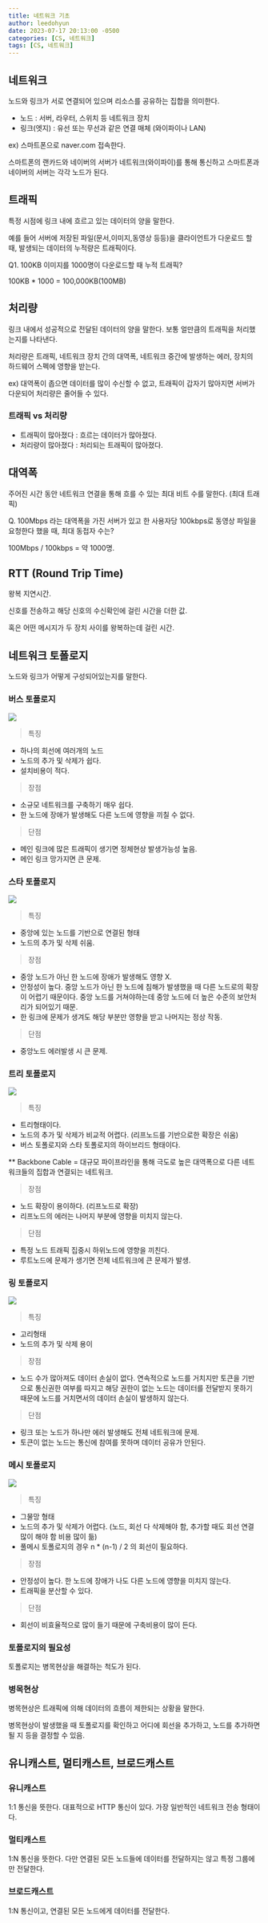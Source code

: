 ```yaml
---
title: 네트워크 기초
author: leedohyun
date: 2023-07-17 20:13:00 -0500
categories: [CS, 네트워크]
tags: [CS, 네트워크]
---
```


## 네트워크

노드와 링크가 서로 연결되어 있으며 리소스를 공유하는 집합을 의미한다.

- 노드 : 서버, 라우터, 스위치 등 네트워크 장치
- 링크(엣지) : 유선 또는 무선과 같은 연결 매체 (와이파이나 LAN)

ex) 스마트폰으로 naver.com 접속한다.

스마트폰의 랜카드와 네이버의 서버가 네트워크(와이파이)를 통해 통신하고 스마트폰과 네이버의 서버는 각각 노드가 된다.

## 트래픽

특정 시점에 링크 내에 흐르고 있는 데이터의 양을 말한다.

예를 들어 서버에 저장된 파일(문서,이미지,동영상 등등)을 클라이언트가 다운로드 할 때, 발생되는 데이터의 누적량은 트래픽이다.

Q1. 100KB 이미지를 1000명이 다운로드할 때 누적 트래픽?

100KB * 1000 = 100,000KB(100MB)

## 처리량

링크 내에서 성공적으로 전달된 데이터의 양을 말한다. 보통 얼만큼의 트래픽을 처리했는지를 나타낸다.

처리량은 트래픽, 네트워크 장치 간의 대역폭, 네트워크 중간에 발생하는 에러, 장치의 하드웨어 스펙에 영향을 받는다.

ex) 대역폭이 좁으면 데이터를 많이 수신할 수 없고, 트래픽이 갑자기 많아지면 서버가 다운되어 처리량은 줄어들 수 있다.

### 트래픽 vs 처리량

- 트래픽이 많아졌다 : 흐르는 데이터가 많아졌다.
- 처리량이 많아졌다 : 처리되는 트래픽이 많아졌다.

## 대역폭

주어진 시간 동안 네트워크 연결을 통해 흐를 수 있는 최대 비트 수를 말한다. (최대 트래픽)

Q. 100Mbps 라는 대역폭을 가진 서버가 있고 한 사용자당 100kbps로 동영상 파일을 요청한다 했을 때, 최대 동접자 수는?

100Mbps / 100kbps = 약 1000명.

## RTT (Round Trip Time)

왕복 지연시간.

신호를 전송하고 해당 신호의 수신확인에 걸린 시간을 더한 값.

혹은 어떤 메시지가 두 장치 사이를 왕복하는데 걸린 시간.

## 네트워크 토폴로지

노드와 링크가 어떻게 구성되어있는지를 말한다.

### 버스 토폴로지

![](https://blog.kakaocdn.net/dn/czKDmb/btsn7J1XFnR/1ytLqsKb8PNLj0u0Hpkvs1/img.png)

> 특징

- 하나의 회선에 여러개의 노드
- 노드의 추가 및 삭제가 쉽다.
- 설치비용이 적다.

> 장점

- 소규모 네트워크를 구축하기 매우 쉽다.
- 한 노드에 장애가 발생해도 다른 노드에 영향을 끼칠 수 없다.

> 단점

- 메인 링크에 많은 트래픽이 생기면 정체현상 발생가능성 높음.
- 메인 링크 망가지면 큰 문제.

### 스타 토폴로지

![](https://blog.kakaocdn.net/dn/ygHps/btsn6Iid1i0/GXTCcbKlFwSWkepREjl6bk/img.png)

> 특징

- 중앙에 있는 노드를 기반으로 연결된 형태
- 노드의 추가 및 삭제 쉬움.

> 장점

- 중앙 노드가 아닌 한 노드에 장애가 발생해도 영향 X.
- 안정성이 높다. 중앙 노드가 아닌 한 노드에 침해가 발생했을 때 다른 노드로의 확장이 어렵기 때문이다. 중앙 노드를 거쳐야하는데 중앙 노드에 더 높은 수준의 보안처리가 되어있기 때문.
- 한 링크에 문제가 생겨도 해당 부분만 영향을 받고 나머지는 정상 작동.

> 단점

- 중앙노드 에러발생 시 큰 문제.

### 트리 토폴로지

![](https://blog.kakaocdn.net/dn/ecNO6J/btsn0F7Holv/t2OotO3tcuaSvBMCndWhwK/img.png)

> 특징

- 트리형태이다.
- 노드의 추가 및 삭제가 비교적 어렵다. (리프노드를 기반으로한 확장은 쉬움)
- 버스 토폴로지와 스타 토폴로지의 하이브리드 형태이다.

** Backbone Cable = 대규모 파이프라인을 통해 극도로 높은 대역폭으로 다른 네트워크들의 집합과 연결되는 네트워크.

> 장점

- 노드 확장이 용이하다. (리프노드로 확장)
- 리프노드의 에러는 나머지 부분에 영향을 미치지 않는다.

> 단점

- 특정 노드 트래픽 집중시 하위노드에 영향을 끼친다.
- 루트노드에 문제가 생기면 전체 네트워크에 큰 문제가 발생.

### 링 토폴로지

![](https://blog.kakaocdn.net/dn/V0aoR/btsn0Fs6Ark/XYMqAJ73btJnkjkzFJCf40/img.png)

> 특징

- 고리형태
- 노드의 추가 및 삭제 용이

> 장점

- 노드 수가 많아져도 데이터 손실이 없다. 연속적으로 노드를 거치지만 토큰을 기반으로 통신권한 여부를 따지고 해당 권한이 없는 노드는 데이터를 전달받지 못하기 때문에 노드를 거치면서의 데이터 손실이 발생하지 않는다.

> 단점

- 링크 또는 노드가 하나만 에러 발생해도 전체 네트워크에 문제.
- 토큰이 없는 노드는 통신에 참여를 못하며 데이터 공유가 안된다.

### 메시 토폴로지

![](https://blog.kakaocdn.net/dn/cGHRJa/btsn88fS2Xm/ihm5GF3NicWKwYVCM7KNM0/img.png)

> 특징

- 그물망 형태
- 노드의 추가 및 삭제가 어렵다. (노드, 회선 다 삭제해야 함, 추가할 때도 회선 연결 많이 해야 함 비용 많이 듦)
- 풀메시 토폴로지의 경우 n * (n-1) / 2 의 회선이 필요하다.

> 장점

- 안정성이 높다. 한 노드에 장애가 나도 다른 노드에 영향을 미치지 않는다.
- 트래픽을 분산할 수 있다.

> 단점

- 회선이 비효율적으로 많이 들기 때문에 구축비용이 많이 든다.

### 토폴로지의 필요성

토폴로지는 병목현상을 해결하는 척도가 된다.

### 병목현상

병목현상은 트래픽에 의해 데이터의 흐름이 제한되는 상황을 말한다.

병목현상이 발생했을 때 토폴로지를 확인하고 어디에 회선을 추가하고, 노드를 추가하면 될 지 등을 결정할 수 있음.

## 유니캐스트, 멀티캐스트, 브로드캐스트

### 유니캐스트

1:1 통신을 뜻한다. 대표적으로 HTTP 통신이 있다. 가장 일반적인 네트워크 전송 형태이다.

### 멀티캐스트

1:N 통신을 뜻한다. 다만 연결된 모든 노드들에 데이터를 전달하지는 않고 특정 그룹에만 전달한다.

### 브로드캐스트

1:N 통신이고, 연결된 모든 노드에게 데이터를 전달한다.